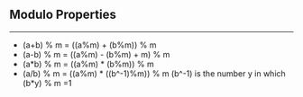 ## Modulo Properties
----------------------
- (a+b) % m = ((a%m) + (b%m)) % m
- (a-b) % m = ((a%m) - (b%m) + m) % m
- (a*b) % m = ((a%m) * (b%m)) % m
- (a/b) % m = ((a%m) * ((b^-1)%m)) % m
(b^-1) is the number y in which (b*y) % m =1 
